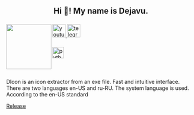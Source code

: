 <h2 align="center">Hi 👋! My name is Dejavu.</h2>

###

<img align="left" height="120" src="https://github.com/dejavugd/DIcon/blob/master/src/Dejavu.ico"  />

###

<div align="left">
  <a href="https://www.youtube.com/@Dejavu_GD" target="_blank">
    <img src="https://img.shields.io/static/v1?message=Youtube&logo=youtube&label=&color=grey&logoColor=white&labelColor=&style=for-the-badge" height="35" alt="youtube logo"  />
  </a>
  <a href="https://t.me/+PyorPD4vULEyODBi" target="_blank">
    <img src="https://img.shields.io/static/v1?message=Telegram&logo=telegram&label=&color=blue&logoColor=white&labelColor=&style=for-the-badge" height="35" alt="telegram logo"  />
  </a>
</div>

###

<div align="left">
  <img src="https://cdn.jsdelivr.net/gh/devicons/devicon/icons/python/python-original.svg" height="30" alt="python logo"  />
</div>

###

<br clear="both">

<p align="left">DIcon is an icon extractor from an exe file. Fast and intuitive interface. There are two languages en-US and ru-RU. The system language is used. According to the en-US standard</p>

<p align="left"><a href=https://github.com/dejavugd/DIcon/releases>Release</a></p>

###
